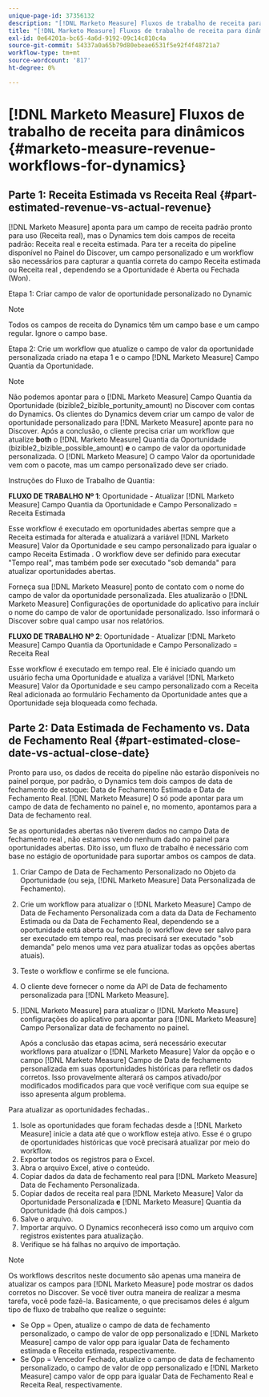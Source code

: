 ```yaml
---
unique-page-id: 37356132
description: "[!DNL Marketo Measure] Fluxos de trabalho de receita para dinâmicos - [!DNL Marketo Measure] - Documentação do produto"
title: "[!DNL Marketo Measure] Fluxos de trabalho de receita para dinâmica"
exl-id: 0e64201a-bc65-4a6d-9192-09c14c810c4a
source-git-commit: 54337a0a65b79d80ebeae6531f5e92f4f48721a7
workflow-type: tm+mt
source-wordcount: '817'
ht-degree: 0%

---
```


# [!DNL Marketo Measure] Fluxos de trabalho de receita para dinâmicos {#marketo-measure-revenue-workflows-for-dynamics}

## Parte 1: Receita Estimada vs Receita Real {#part-estimated-revenue-vs-actual-revenue}

[!DNL Marketo Measure] aponta para um campo de receita padrão pronto para uso (Receita real), mas o Dynamics tem dois campos de receita padrão: Receita real e receita estimada. Para ter a receita do pipeline disponível no Painel do Discover, um campo personalizado e um workflow são necessários para capturar a quantia correta do campo Receita estimada ou Receita real , dependendo se a Oportunidade é Aberta ou Fechada (Won).

Etapa 1: Criar campo de valor de oportunidade personalizado no Dynamic

>[!NOTE]
>
>Todos os campos de receita do Dynamics têm um campo base e um campo regular. Ignore o campo base.

Etapa 2: Crie um workflow que atualize o campo de valor da oportunidade personalizada criado na etapa 1 e o campo [!DNL Marketo Measure] Campo Quantia da Oportunidade.

>[!NOTE]
>
>Não podemos apontar para o [!DNL Marketo Measure] Campo Quantia da Oportunidade (bizible2_bizible_portunity_amount) no Discover com contas do Dynamics. Os clientes do Dynamics devem criar um campo de valor de oportunidade personalizado para [!DNL Marketo Measure] aponte para no Discover. Após a conclusão, o cliente precisa criar um workflow que atualize **both** o [!DNL Marketo Measure] Quantia da Oportunidade (bizible2_bizible_possible_amount) **e** o campo de valor da oportunidade personalizada. O [!DNL Marketo Measure] O campo Valor da oportunidade vem com o pacote, mas um campo personalizado deve ser criado.

Instruções do Fluxo de Trabalho de Quantia:

**FLUXO DE TRABALHO Nº 1**: Oportunidade - Atualizar [!DNL Marketo Measure] Campo Quantia da Oportunidade e Campo Personalizado = Receita Estimada

Esse workflow é executado em oportunidades abertas sempre que a Receita estimada for alterada e atualizará a variável [!DNL Marketo Measure] Valor da Oportunidade e seu campo personalizado para igualar o campo Receita Estimada . O workflow deve ser definido para executar &quot;Tempo real&quot;, mas também pode ser executado &quot;sob demanda&quot; para atualizar oportunidades abertas.

Forneça sua [!DNL Marketo Measure] ponto de contato com o nome do campo de valor da oportunidade personalizada. Eles atualizarão o [!DNL Marketo Measure] Configurações de oportunidade do aplicativo para incluir o nome do campo de valor de oportunidade personalizado. Isso informará o Discover sobre qual campo usar nos relatórios.

**FLUXO DE TRABALHO Nº 2**: Oportunidade - Atualizar [!DNL Marketo Measure] Campo Quantia da Oportunidade e Campo Personalizado = Receita Real

Esse workflow é executado em tempo real. Ele é iniciado quando um usuário fecha uma Oportunidade e atualiza a variável [!DNL Marketo Measure] Valor da Oportunidade e seu campo personalizado com a Receita Real adicionada ao formulário Fechamento da Oportunidade antes que a Oportunidade seja bloqueada como fechada.

## Parte 2: Data Estimada de Fechamento vs. Data de Fechamento Real {#part-estimated-close-date-vs-actual-close-date}

Pronto para uso, os dados de receita do pipeline não estarão disponíveis no painel porque, por padrão, o Dynamics tem dois campos de data de fechamento de estoque: Data de Fechamento Estimada e Data de Fechamento Real. [!DNL Marketo Measure] O só pode apontar para um campo de data de fechamento no painel e, no momento, apontamos para a Data de fechamento real.

Se as oportunidades abertas não tiverem dados no campo Data de fechamento real , não estamos vendo nenhum dado no painel para oportunidades abertas. Dito isso, um fluxo de trabalho é necessário com base no estágio de oportunidade para suportar ambos os campos de data.

1. Criar Campo de Data de Fechamento Personalizado no Objeto da Oportunidade (ou seja, [!DNL Marketo Measure] Data Personalizada de Fechamento).
1. Crie um workflow para atualizar o [!DNL Marketo Measure] Campo de Data de Fechamento Personalizada com a data da Data de Fechamento Estimada ou da Data de Fechamento Real, dependendo se a oportunidade está aberta ou fechada (o workflow deve ser salvo para ser executado em tempo real, mas precisará ser executado &quot;sob demanda&quot; pelo menos uma vez para atualizar todas as opções abertas atuais).
1. Teste o workflow e confirme se ele funciona.
1. O cliente deve fornecer o nome da API de Data de fechamento personalizada para [!DNL Marketo Measure].
1. [!DNL Marketo Measure] para atualizar o [!DNL Marketo Measure] configurações do aplicativo para apontar para [!DNL Marketo Measure] Campo Personalizar data de fechamento no painel.

   Após a conclusão das etapas acima, será necessário executar workflows para atualizar o [!DNL Marketo Measure] Valor da opção e o campo [!DNL Marketo Measure] Campo de Data de fechamento personalizada em suas oportunidades históricas para refletir os dados corretos. Isso provavelmente alterará os campos ativado/por modificados modificados para que você verifique com sua equipe se isso apresenta algum problema.

Para atualizar as oportunidades fechadas..

1. Isole as oportunidades que foram fechadas desde a [!DNL Marketo Measure] inicie a data até que o workflow esteja ativo. Esse é o grupo de oportunidades históricas que você precisará atualizar por meio do workflow.
1. Exportar todos os registros para o Excel.
1. Abra o arquivo Excel, ative o conteúdo.
1. Copiar dados da data de fechamento real para [!DNL Marketo Measure] Data de Fechamento Personalizada.
1. Copiar dados de receita real para [!DNL Marketo Measure] Valor da Oportunidade Personalizada **e** [!DNL Marketo Measure] Quantia da Oportunidade (há dois campos.)
1. Salve o arquivo.
1. Importar arquivo. O Dynamics reconhecerá isso como um arquivo com registros existentes para atualização.
1. Verifique se há falhas no arquivo de importação.

>[!NOTE]
>
>Os workflows descritos neste documento são apenas uma maneira de atualizar os campos para [!DNL Marketo Measure] pode mostrar os dados corretos no Discover. Se você tiver outra maneira de realizar a mesma tarefa, você pode fazê-la. Basicamente, o que precisamos deles é algum tipo de fluxo de trabalho que realize o seguinte:
>
> * Se Opp = Open, atualize o campo de data de fechamento personalizado, o campo de valor de opp personalizado e [!DNL Marketo Measure] campo de valor opp para igualar Data de fechamento estimada e Receita estimada, respectivamente.
> * Se Opp = Vencedor Fechado, atualize o campo de data de fechamento personalizado, o campo de valor de opp personalizado e [!DNL Marketo Measure] campo valor de opp para igualar Data de Fechamento Real e Receita Real, respectivamente.

